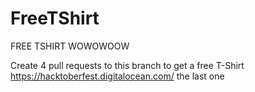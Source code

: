 # FreeTShirt
FREE TSHIRT WOWOWOOW


Create 4 pull requests to this branch to get a free T-Shirt
https://hacktoberfest.digitalocean.com/
the last one

